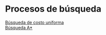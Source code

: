 # Procesos de búsqueda

[Búsqueda de costo uniforma](./busqueda_de_costo_uniforme/README.md)  
[Búsqueda A*](./busquedaA*/README.md)